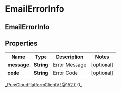 # EmailErrorInfo

## EmailErrorInfo

## Properties

|Name | Type | Description | Notes|
|------------ | ------------- | ------------- | -------------|
| **message** | **String** | Error Message | [optional] |
| **code** | **String** | Error Code | [optional] |



_PureCloudPlatformClientV2@152.0.0_
